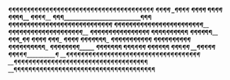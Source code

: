 _¶¶¶¶¶¶¶¶¶¶¶¶¶¶¶¶¶¶¶¶¶¶¶¶¶¶¶¶¶¶¶¶¶¶¶¶¶¶¶
_¶¶___________________________________¶¶
_¶¶___________________________________¶¶
__¶¶_________________________________¶¶_
__¶¶_________________________________¶¶_
___¶¶_______________________________¶¶__
___¶¶______________________________¶¶___
____¶¶¶__________________________¶¶¶____
_____¶¶¶¶_¶¶¶¶¶¶¶¶¶¶¶¶¶¶¶¶¶¶¶¶_¶¶¶¶_____
_______¶¶¶¶_¶¶¶¶¶¶¶¶¶¶¶¶¶¶¶¶_¶¶¶¶_______
_________¶¶¶¶_¶¶¶¶¶¶¶¶¶¶¶¶_¶¶¶¶_________
___________¶¶¶¶¶_¶¶¶¶¶¶¶_¶¶¶¶___________
______________¶¶¶¶_¶¶¶_¶¶¶______________
________________¶¶¶_¶_¶¶________________
_________________¶¶¶_¶¶_________________
__________________¶¶_¶¶_________________
__________________¶¶_¶__________________
__________________¶¶_¶¶_________________
________________¶¶¶_¶_¶¶¶_______________
_____________¶¶¶¶¶__¶__¶¶¶¶¶____________
__________¶¶¶¶¶_____¶_____¶¶¶¶__________
________¶¶¶¶________¶_______¶¶¶¶¶_______
_______¶¶¶__________¶__________¶¶¶¶_____
_____¶¶¶____________¶____________¶¶¶____
____¶¶¶_____________¶______________¶¶___
___¶¶¶______________¶_______________¶¶__
___¶¶_______________¶________________¶¶_
__¶¶________________¶________________¶¶_
__¶¶_______________¶¶¶________________¶_
__¶¶_¶¶¶¶¶¶¶¶¶¶¶¶¶¶¶¶¶¶¶¶¶¶¶¶¶¶¶¶¶¶¶¶_¶¶
__¶¶_¶¶¶¶¶¶¶¶¶¶¶¶¶¶¶¶¶¶¶¶¶¶¶¶¶¶¶¶¶¶¶¶_¶¶
__¶¶¶¶¶¶¶¶¶¶¶¶¶¶¶¶¶¶¶¶¶¶¶¶¶¶¶¶¶¶¶¶¶¶¶¶¶¶
